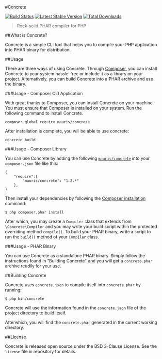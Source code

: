 #Concrete

[![Build Status](https://travis-ci.org/mauris/concrete.svg?branch=master)](https://travis-ci.org/mauris/concrete) [![Latest Stable Version](https://poser.pugx.org/mauris/concrete/v/stable.svg)](https://packagist.org/packages/mauris/concrete) [![Total Downloads](https://poser.pugx.org/mauris/concrete/downloads.svg)](https://packagist.org/packages/mauris/concrete)

>Rock-solid PHAR compiler for PHP

##What is Concrete?

Concrete is a simple CLI tool that helps you to compile your PHP application into PHAR binary for distribution.

##Usage

There are three ways of using Concrete. Through [Composer](https://getcomposer.org/), you can install Concrete to your system hassle-free or include it as a library on your project. Alternatively, you can build Concrete into a PHAR archive and use the binary.

###Usage - Composer CLI Application

With great thanks to Composer, you can install Concrete on your machine. You must ensure that Composer is installed on your system. Run the following command to install Concrete.

    composer global require mauris/concrete

After installation is complete, you will be able to use concrete:

    concrete build

###Usage - Composer Library

You can use Concrete by adding the following [`mauris/concrete`](https://packagist.org/packages/mauris/concrete) into your `composer.json` file like this:

    {
        "require":{
            "mauris/concrete": "1.2.*"
        },
    }

Then install your dependencies by following the [Composer installation](http://getcomposer.org/doc/00-intro.md) command:

    $ php composer.phar install

After which, you may create a `Compiler` class that extends from `\Concrete\Compiler` and you may write your build script within the protected overriding method `compile()`. To build your PHAR binary, write a script to run the `build()` method of your `Compiler` class.

###Usage - PHAR Binary

You can use Concrete as a standalone PHAR binary. Simply follow the instructions found in "Building Concrete" and you will get a `concrete.phar` archive readily for your use.

##Building Concrete

Concrete uses `concrete.json` to compile itself into `concrete.phar` by running:

    $ php bin/concrete

Concrete will use the information found in the `concrete.json` file of the project directory to build itself.

Afterwhich, you will find the `concrete.phar` generated in the current working directory.

##License

Concrete is released open source under the BSD 3-Clause License. See the `license` file in repository for details.
